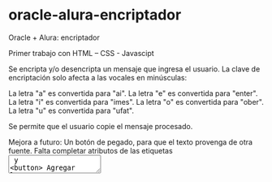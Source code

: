 # oracle-alura-encriptador
Oracle + Alura:  encriptador

Primer trabajo  con HTML – CSS - Javascipt

Se encripta y/o desencripta un mensaje que ingresa el usuario. La clave de encriptación solo afecta a las vocales en minúsculas:

La letra "a" es convertida para "ai".
La letra "e" es convertida para "enter".
La letra "i" es convertida para "imes".
La letra "o" es convertida para "ober".
La letra "u" es convertida para "ufat".

Se permite que el usuario copie el mensaje procesado.

Mejora a futuro: 
Un botón de pegado, para que el texto provenga de otra fuente. 
Falta completar atributos de las etiquetas <textarea>  y <button>
Agregar letras externas para un mejor acabado visual.
Animar mensaje de advertencia cuando el usario agrega letras mayúsculas o con acentos y otros signos.
Animar cartel de inicio si el usuario apretado botón de encriptado/desencriptado si aún no ha colocado texto.

/////////////////////////////////////////////////////////////////////////////////////////////